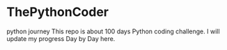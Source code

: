 # ThePythonCoder
python journey
This repo is about 100 days Python coding challenge.
I will update my progress Day by Day here.
